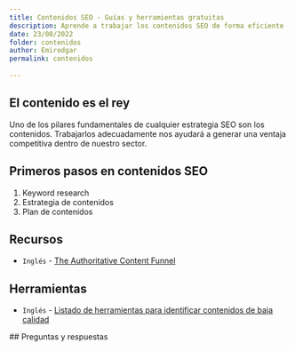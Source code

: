 ```yaml
---
title: Contenidos SEO - Guías y herramientas gratuitas
description: Aprende a trabajar los contenidos SEO de forma eficiente
date: 23/08/2022
folder: contenidos
author: Emirodgar
permalink: contenidos
  
---
```


## El contenido es el rey

Uno de los pilares fundamentales de cualquier estrategia SEO son los contenidos. Trabajarlos adecuadamente nos ayudará a generar una ventaja competitiva dentro de nuestro sector.

## Primeros pasos en contenidos SEO 

 1. Keyword research
 2. Estrategia de contenidos
 3. Plan de contenidos

## Recursos

- `Inglés` - [The Authoritative Content Funnel](https://moz.com/blog/authoritative-content-funnel-whiteboard-friday)

## Herramientas

- `Inglés` - [Listado de herramientas para identificar contenidos de baja calidad](https://www.gsqi.com/marketing-blog/tools-for-detecting-low-quality-ai-content/)


<section  id="cs_pr">
## Preguntas y respuestas

</section>


<!--stackedit_data:
eyJoaXN0b3J5IjpbLTEzMDI0NTk1NjEsMTg2NDM0MjQyMyw3ND
Q1Mjc4NjQsLTgxNDM0NTgsMTA4MTg0MzI2OF19
-->